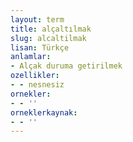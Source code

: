 ```yaml
---
layout: term
title: alçaltılmak
slug: alcaltilmak
lisan: Türkçe
anlamlar:
- Alçak duruma getirilmek
ozellikler:
- - nesnesiz
ornekler:
- - ''
orneklerkaynak:
- - ''
---
```

